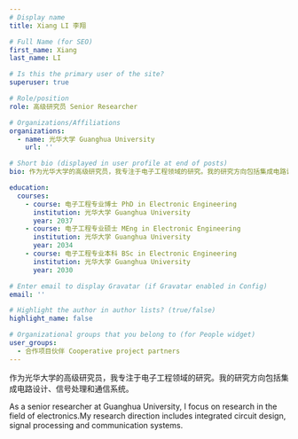 ```yaml
---
# Display name
title: Xiang LI 李翔

# Full Name (for SEO)
first_name: Xiang
last_name: LI

# Is this the primary user of the site?
superuser: true

# Role/position
role: 高级研究员 Senior Researcher

# Organizations/Affiliations
organizations:
  - name: 光华大学 Guanghua University
    url: ''

# Short bio (displayed in user profile at end of posts)
bio: 作为光华大学的高级研究员，我专注于电子工程领域的研究。我的研究方向包括集成电路设计、信号处理和通信系统。

education:
  courses:
    - course: 电子工程专业博士 PhD in Electronic Engineering
      institution: 光华大学 Guanghua University
      year: 2037
    - course: 电子工程专业硕士 MEng in Electronic Engineering
      institution: 光华大学 Guanghua University
      year: 2034
    - course: 电子工程专业本科 BSc in Electronic Engineering
      institution: 光华大学 Guanghua University
      year: 2030

# Enter email to display Gravatar (if Gravatar enabled in Config)
email: ''

# Highlight the author in author lists? (true/false)
highlight_name: false

# Organizational groups that you belong to (for People widget)
user_groups:
  - 合作项目伙伴 Cooperative project partners
---
```

作为光华大学的高级研究员，我专注于电子工程领域的研究。我的研究方向包括集成电路设计、信号处理和通信系统。

As a senior researcher at Guanghua University, I focus on research in the field of electronics.My research direction includes integrated circuit design, signal processing and communication systems.
